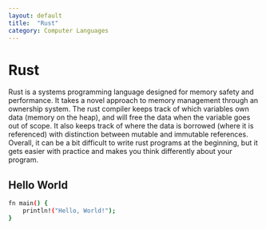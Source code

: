 ```yaml
---
layout: default
title:  "Rust"
category: Computer Languages
---
```


# Rust
Rust is a systems programming language designed for memory safety
and performance. It takes a novel approach to memory management
through an ownership system. The rust compiler keeps track of which
variables own data (memory on the heap), and will free the data when
the variable goes out of scope. It also keeps track of where the data
is borrowed (where it is referenced) with distinction between mutable
and immutable references. Overall, it can be a bit difficult to write
rust programs at the beginning, but it gets easier with practice and
makes you think differently about your program.

## Hello World
```bash
fn main() {
    println!("Hello, World!");
}
```
